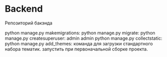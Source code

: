 # Backend
Репозиторий бакэнда

python manage.py makemigrations:
python manage.py migrate:
python manage.py createsuperuser: admin admin
python manage.py collectstatic:
python manage.py add_themes:
    команда для загрузки стандартного набора тематик.
    запустить при первоначальной сборке проекта.
